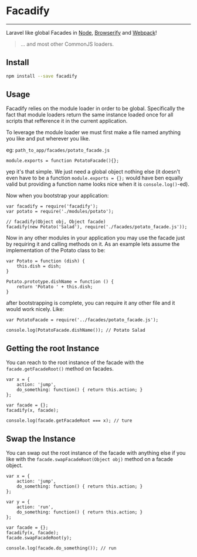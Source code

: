 # Facadify
-------------------------------------------
Laravel like global Facades in [Node](https://nodejs.org/en/), [Browserify](http://browserify.org/) and [Webpack](https://webpack.github.io/)!

> ... and most other CommonJS loaders.

## Install

```BASH
npm install --save facadify
```


## Usage

Facadify relies on the module loader in order to be global. Specifically
the fact that module loaders return the same instance loaded once for all scripts
that refference it in the current application.

To leverage the module loader we must first make a file named anything you like
and put wherever you like.

eg: `path_to_app/facades/potato_facade.js`

```JS
module.exports = function PotatoFacade(){};
```

yep it's that simple. We just need a global object nothing else (it doesn't even have to be a function `module.exports = {};` would have ben equally valid but providing a function name looks nice when it is `console.log()`-ed).

Now when you bootstrap your application:

```JS
var facadify = require('facadify');
var potato = require('./modules/potato');

// facadify(Object obj, Object facade)
facadify(new Potato('Salad'), require('./facades/potato_facade.js'));
```

Now in any other modules in your application you may use the facade just by requiring it and calling methods on it. As an example lets assume the implementation of the Potato class to be:

```JS
var Potato = function (dish) {
	this.dish = dish;
}

Potato.prototype.dishName = function () {
	return 'Potato ' + this.dish;
}
```

after bootstrapping is complete, you can require it any other file and it would work nicely. Like:

```JS
var PotatoFacade = require('../facades/potato_facade.js');

console.log(PotatoFacade.dishName()); // Potato Salad
```

## Getting the root Instance

You can reach to the root instance of the facade with the `facade.getFacadeRoot()` method on facades.

```JS
var x = {
	action: 'jump', 
    do_something: function() { return this.action; } 
};

var facade = {};
facadify(x, facade);

console.log(facade.getFacadeRoot === x); // ture
```

## Swap the Instance

You can swap out the root instance of the facade with anything else if you like with the `facade.swapFacadeRoot(Object obj)` method on a facade object.

```JS
var x = {
	action: 'jump', 
    do_something: function() { return this.action; } 
};

var y = {
	action: 'run', 
    do_something: function() { return this.action; } 
};

var facade = {};
facadify(x, facade);
facade.swapFacadeRoot(y);

console.log(facade.do_something()); // run
```